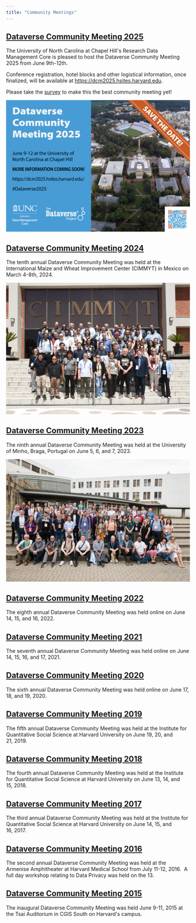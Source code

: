 ```yaml
---
title: "Community Meetings"
---
```


## [Dataverse Community Meeting 2025](https://dcm2025.hsites.harvard.edu/)

The University of North Carolina at Chapel Hill's Research Data Management Core is pleased to host the Dataverse Community Meeting 2025 from June 9th-12th.

Conference registration, hotel blocks and other logistical information, once finalized, will be available at <https://dcm2025.hsites.harvard.edu>.

Please take the [survey](https://groups.google.com/g/dataverse-community/c/kzrfgtTHge8/m/BwHmVZ-tAgAJ) to make this the best community meeting yet!

[![Save the date](../../assets/dcm2025savethedate.png)](https://dcm2025.hsites.harvard.edu/)

## [Dataverse Community Meeting 2024](https://sites.harvard.edu/dcm2024/)

The tenth annual Dataverse Community Meeting was held at the International Maize and Wheat Improvement Center (CIMMYT) in Mexico on March 4-8th, 2024.

[![Dozens of Dataverse community members](../../assets/cimmyt.jpg)](https://sites.harvard.edu/dcm2024/)

## [Dataverse Community Meeting 2023](https://projects.iq.harvard.edu/dcm2023)

The ninth annual Dataverse Community Meeting was held at the University of Minho, Braga, Portugal on June 5, 6, and 7, 2023.

[![Dozens of Dataverse community members](../../assets/braga.jpg)](https://projects.iq.harvard.edu/dcm2023)

## [Dataverse Community Meeting 2022](https://projects.iq.harvard.edu/dcm2022)

The eighth annual Dataverse Community Meeting was held online on June 14, 15, and 16, 2022.

## [Dataverse Community Meeting 2021](https://projects.iq.harvard.edu/dcm2021)

The seventh annual Dataverse Community Meeting was held online on June 14, 15, 16, and 17, 2021.

## [Dataverse Community Meeting 2020](https://projects.iq.harvard.edu/dcm2020)

The sixth annual Dataverse Community Meeting was held online on June 17, 18, and 19, 2020.

## [Dataverse Community Meeting 2019](https://projects.iq.harvard.edu/dcm2019)

The fifth annual Dataverse Community Meeting was held at the Institute for Quantitative Social Science at Harvard University on June 19, 20, and 21, 2019.

## [Dataverse Community Meeting 2018](https://projects.iq.harvard.edu/dcm2018)

The fourth annual Dataverse Community Meeting was held at the Institute for Quantitative Social Science at Harvard University on June 13, 14, and 15, 2018.

## [Dataverse Community Meeting 2017](http://projects.iq.harvard.edu/dcm2017)

The third annual Dataverse Community Meeting was held at the Institute for Quantitative Social Science at Harvard University on June 14, 15, and 16, 2017.

## [Dataverse Community Meeting 2016](http://projects.iq.harvard.edu/dcm2016)

The second annual Dataverse Community Meeting was held at the Armenise Amphitheater at Harvard Medical School from July 11-12, 2016.  A full day workshop relating to Data Privacy was held on the 13.

## [Dataverse Community Meeting 2015](http://projects.iq.harvard.edu/dataverse-community-meeting/home)

The inaugural Dataverse Community Meeting was held June 9-11, 2015 at the Tsai Auditorium in CGIS South on Harvard's campus.
